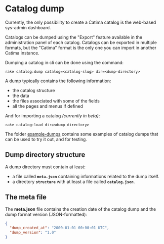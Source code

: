 # Catalog dump

Currently, the only possibility to create a Catima catalog is the web-based sys-admin dashboard.

Catalogs can be dumped using the "Export" feature available in the administration panel of each catalog. Catalogs can be exported in multiple formats, but the "Catima" format is the only one you can import in another Catima instance.

Dumping a catalog in cli can be done using the command:

	rake catalog:dump catalog=<catalog-slug> dir=<dump-directory>

A dump typically contains the following information:

- the catalog structure
- the data
- the files associated with some of the fields
- all the pages and menus if defined

And for importing a catalog _(currently in beta)_:

	rake catalog:load dir=<dump-directory>

The folder [example-dumps](example-dumps) contains some examples of catalog dumps that can be used to try it out, and for testing.


## Dump directory structure

A dump directory must contain at least:

- a file called __`meta.json`__ containing informations related to the dump itself.
- a directory __`structure`__ with at least a file called __`catalog.json`__.


## The meta file

The __meta.json__ file contains the creation date of the catalog dump and the dump format version (JSON-formatted):

```json
{
  "dump_created_at": "2000-01-01 00:00:01 UTC",
  "dump_version": "1.0"
}
```


